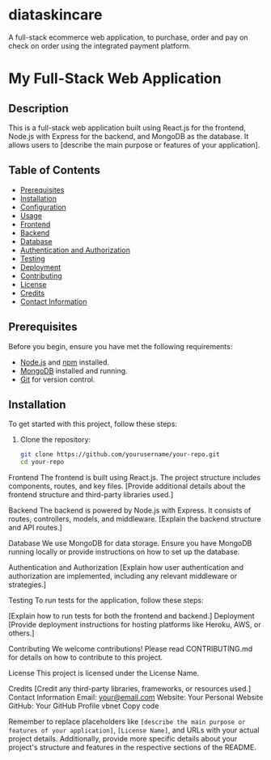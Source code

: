 # diataskincare
A full-stack ecommerce web application, to purchase, order and pay on check on order using the integrated payment platform.
# My Full-Stack Web Application

## Description
This is a full-stack web application built using React.js for the frontend, Node.js with Express for the backend, and MongoDB as the database. It allows users to [describe the main purpose or features of your application].

## Table of Contents
- [Prerequisites](#prerequisites)
- [Installation](#installation)
- [Configuration](#configuration)
- [Usage](#usage)
- [Frontend](#frontend)
- [Backend](#backend)
- [Database](#database)
- [Authentication and Authorization](#authentication-and-authorization)
- [Testing](#testing)
- [Deployment](#deployment)
- [Contributing](#contributing)
- [License](#license)
- [Credits](#credits)
- [Contact Information](#contact-information)

## Prerequisites
Before you begin, ensure you have met the following requirements:
- [Node.js](https://nodejs.org/) and [npm](https://www.npmjs.com/) installed.
- [MongoDB](https://www.mongodb.com/) installed and running.
- [Git](https://git-scm.com/) for version control.

## Installation
To get started with this project, follow these steps:

1. Clone the repository:
   ```sh
   git clone https://github.com/yourusername/your-repo.git
   cd your-repo
Frontend
The frontend is built using React.js. The project structure includes components, routes, and key files. [Provide additional details about the frontend structure and third-party libraries used.]

Backend
The backend is powered by Node.js with Express. It consists of routes, controllers, models, and middleware. [Explain the backend structure and API routes.]

Database
We use MongoDB for data storage. Ensure you have MongoDB running locally or provide instructions on how to set up the database.

Authentication and Authorization
[Explain how user authentication and authorization are implemented, including any relevant middleware or strategies.]

Testing
To run tests for the application, follow these steps:

[Explain how to run tests for both the frontend and backend.]
Deployment
[Provide deployment instructions for hosting platforms like Heroku, AWS, or others.]

Contributing
We welcome contributions! Please read CONTRIBUTING.md for details on how to contribute to this project.

License
This project is licensed under the License Name.

Credits
[Credit any third-party libraries, frameworks, or resources used.]
Contact Information
Email: your@email.com
Website: Your Personal Website
GitHub: Your GitHub Profile
vbnet
Copy code

Remember to replace placeholders like `[describe the main purpose or features of your application]`, `[License Name]`, and URLs with your actual project details. Additionally, provide more specific details about your project's structure and features in the respective sections of the README.




